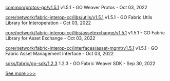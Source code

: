 
[common/protos-go/v1.5.1](https://github.com/hyperledger-labs/weaver-dlt-interoperability/releases/tag/common/protos-go/v1.5.1) v1.5.1 - GO Weaver Protos - Oct 03, 2022

[core/network/fabric-interop-cc/libs/utils/v1.5.1](https://github.com/hyperledger-labs/weaver-dlt-interoperability/releases/tag/core/network/fabric-interop-cc/libs/utils/v1.5.1) v1.5.1 - GO Fabric Utils Library for Interoperation - Oct 03, 2022

[core/network/fabric-interop-cc/libs/assetexchange/v1.5.1](https://github.com/hyperledger-labs/weaver-dlt-interoperability/releases/tag/core/network/fabric-interop-cc/libs/assetexchange/v1.5.1) v1.5.1 - GO Fabric Library for Asset Exchange - Oct 03, 2022

[core/network/fabric-interop-cc/interfaces/asset-mgmt/v1.5.1](https://github.com/hyperledger-labs/weaver-dlt-interoperability/releases/tag/core/network/fabric-interop-cc/interfaces/asset-mgmt/v1.5.1) v1.5.1 - GO Fabric Asset Management Interface - Oct 03, 2022

[sdks/fabric/go-sdk/1.2.3](https://github.com/hyperledger-labs/weaver-dlt-interoperability/releases/tag/sdks/fabric/go-sdk/1.2.3) 1.2.3 - GO Fabric Weaver SDK - Sep 30, 2022


[See more >>>](https://start-here.hyperledger.org/releases)
